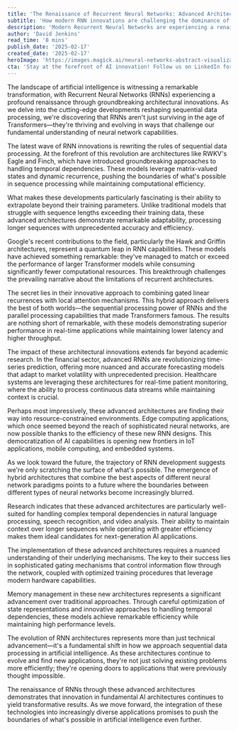 ```yaml
---
title: 'The Renaissance of Recurrent Neural Networks: Advanced Architectures Reshaping AI''s Future'
subtitle: 'How modern RNN innovations are challenging the dominance of Transformers'
description: 'Modern Recurrent Neural Networks are experiencing a renaissance through groundbreaking architectural innovations, challenging Transformers with enhanced efficiency and capabilities. New designs like RWKV''s Eagle and Google''s Hawk architectures are revolutionizing sequential data processing while maintaining computational efficiency.'
author: 'David Jenkins'
read_time: '8 mins'
publish_date: '2025-02-17'
created_date: '2025-02-17'
heroImage: 'https://images.magick.ai/neural-networks-abstract-visualization.jpg'
cta: 'Stay at the forefront of AI innovation! Follow us on LinkedIn for regular updates on breakthrough developments in neural network architectures and their real-world applications.'
---
```


The landscape of artificial intelligence is witnessing a remarkable transformation, with Recurrent Neural Networks (RNNs) experiencing a profound renaissance through groundbreaking architectural innovations. As we delve into the cutting-edge developments reshaping sequential data processing, we're discovering that RNNs aren't just surviving in the age of Transformers—they're thriving and evolving in ways that challenge our fundamental understanding of neural network capabilities.

The latest wave of RNN innovations is rewriting the rules of sequential data processing. At the forefront of this revolution are architectures like RWKV's Eagle and Finch, which have introduced groundbreaking approaches to handling temporal dependencies. These models leverage matrix-valued states and dynamic recurrence, pushing the boundaries of what's possible in sequence processing while maintaining computational efficiency.

What makes these developments particularly fascinating is their ability to extrapolate beyond their training parameters. Unlike traditional models that struggle with sequence lengths exceeding their training data, these advanced architectures demonstrate remarkable adaptability, processing longer sequences with unprecedented accuracy and efficiency.

Google's recent contributions to the field, particularly the Hawk and Griffin architectures, represent a quantum leap in RNN capabilities. These models have achieved something remarkable: they've managed to match or exceed the performance of larger Transformer models while consuming significantly fewer computational resources. This breakthrough challenges the prevailing narrative about the limitations of recurrent architectures.

The secret lies in their innovative approach to combining gated linear recurrences with local attention mechanisms. This hybrid approach delivers the best of both worlds—the sequential processing power of RNNs and the parallel processing capabilities that made Transformers famous. The results are nothing short of remarkable, with these models demonstrating superior performance in real-time applications while maintaining lower latency and higher throughput.

The impact of these architectural innovations extends far beyond academic research. In the financial sector, advanced RNNs are revolutionizing time-series prediction, offering more nuanced and accurate forecasting models that adapt to market volatility with unprecedented precision. Healthcare systems are leveraging these architectures for real-time patient monitoring, where the ability to process continuous data streams while maintaining context is crucial.

Perhaps most impressively, these advanced architectures are finding their way into resource-constrained environments. Edge computing applications, which once seemed beyond the reach of sophisticated neural networks, are now possible thanks to the efficiency of these new RNN designs. This democratization of AI capabilities is opening new frontiers in IoT applications, mobile computing, and embedded systems.

As we look toward the future, the trajectory of RNN development suggests we're only scratching the surface of what's possible. The emergence of hybrid architectures that combine the best aspects of different neural network paradigms points to a future where the boundaries between different types of neural networks become increasingly blurred.

Research indicates that these advanced architectures are particularly well-suited for handling complex temporal dependencies in natural language processing, speech recognition, and video analysis. Their ability to maintain context over longer sequences while operating with greater efficiency makes them ideal candidates for next-generation AI applications.

The implementation of these advanced architectures requires a nuanced understanding of their underlying mechanisms. The key to their success lies in sophisticated gating mechanisms that control information flow through the network, coupled with optimized training procedures that leverage modern hardware capabilities.

Memory management in these new architectures represents a significant advancement over traditional approaches. Through careful optimization of state representations and innovative approaches to handling temporal dependencies, these models achieve remarkable efficiency while maintaining high performance levels.

The evolution of RNN architectures represents more than just technical advancement—it's a fundamental shift in how we approach sequential data processing in artificial intelligence. As these architectures continue to evolve and find new applications, they're not just solving existing problems more efficiently; they're opening doors to applications that were previously thought impossible.

The renaissance of RNNs through these advanced architectures demonstrates that innovation in fundamental AI architectures continues to yield transformative results. As we move forward, the integration of these technologies into increasingly diverse applications promises to push the boundaries of what's possible in artificial intelligence even further.